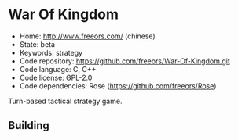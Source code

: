 # War Of Kingdom

- Home: http://www.freeors.com/ (chinese)
- State: beta
- Keywords: strategy
- Code repository: https://github.com/freeors/War-Of-Kingdom.git
- Code language: C, C++
- Code license: GPL-2.0
- Code dependencies: Rose (https://github.com/freeors/Rose)

Turn-based tactical strategy game.

## Building
